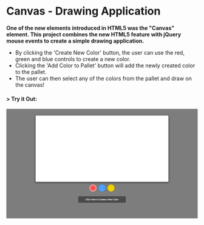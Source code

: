 # Canvas - Drawing Application

__One of the new elements introduced in HTML5 was the "Canvas" element. This project combines the new HTML5 feature with jQuery mouse events to create a simple drawing application.__

* By clicking the 'Create New Color' button, the user can use the red, green and blue controls to create a new color.
* Clicking the 'Add Color to Pallet' button will add the newly created color to the pallet.
* The user can then select any of the colors from the pallet and draw on the canvas!

#### > __Try it Out:__
[![Canvas](img/canvas1.png)](https://aolaleye.github.io/canvas/)